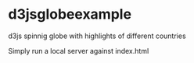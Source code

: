 # d3jsglobeexample
d3js spinnig globe with highlights of different countries

Simply run a local server against index.html
